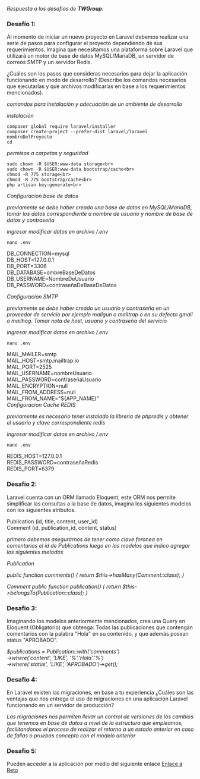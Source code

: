 
<i>Respuesta a los desafios de <strong>TWGroup</strong>:</i><br>

### Desafío 1:

Al momento de iniciar un nuevo proyecto en Laravel debemos realizar una serie de pasos para configurar el proyecto dependiendo de sus requerimientos. Imagina que necesitamos una plataforma sobre Laravel que utilizará un motor de base de datos MySQL/MariaDB, un servidor de correos SMTP y un servidor Redis.

¿Cuáles son los pasos que consideras necesarios para dejar la aplicación funcionando en modo de desarrollo? (Describe los comandos necesarios que ejecutarías y que archivos modificarías en base a los requerimientos mencionados).

<i>comandos para instalación y adecuación de un ambiente de desarrollo

instalación</i>

```
composer global require laravel/installer
composer create-project --prefer-dist laravel/laravel nombreDelProyecto
cd 

```

<i>permisos a carpetas y seguridad</i>

```
sudo chown -R $USER:www-data storage<br>
sudo chown -R $USER:www-data bootstrap/cache<br>
chmod -R 775 storage<br>
chmod -R 775 bootstrap/cache<br>
php artisan key:generate<br>

```
<i>
Configuracion base de datos

previamente se debe haber creado una base de datos en MySQL/MariaDB, tomar los datos correspondiente a nombre de usuario  y nombre de base de datos y contraseña

ingresar modificar datos en archivo /.env
</i>

```
nano .env

```

DB_CONNECTION=mysql<br>
DB_HOST=127.0.0.1<br>
DB_PORT=3306<br>
DB_DATABASE=ombreBaseDeDatos<br>
DB_USERNAME=NombreDeUsuario
DB_PASSWORD=contraseñaDeBaseDeDatos

<i>
Configuracion SMTP

previamente se debe haber creado un usuario y contraseña en un proveedor de servicio por ejemplo mailgun o mailtrap o en su defecto gmail o mailhog. Tomar nota de host, usuario y contraseña del servicio

ingresar modificar datos en archivo /.env
</i>

```
nano .env

```

MAIL_MAILER=smtp<br>
MAIL_HOST=smtp.mailtrap.io<br>
MAIL_PORT=2525<br>
MAIL_USERNAME=nombreUsuario<br>
MAIL_PASSWORD=contraseñaUsuario<br>
MAIL_ENCRYPTION=null<br>
MAIL_FROM_ADDRESS=null<br>
MAIL_FROM_NAME="${APP_NAME}"<br>
<i>
Configuracion Cache REDIS

previamente es necesario tener instalado la libreria de phpredis y obtener el usuario y clave correspondiente redis

ingresar modificar datos en archivo /.env
</i>
```
nano .env

```

REDIS_HOST=127.0.0.1<br>
REDIS_PASSWORD=contraseñaRedis<br>
REDIS_PORT=6379<br>

### Desafío 2:

Laravel cuenta con un ORM llamado Eloquent, este ORM nos permite simplificar las consultas a la base de datos, imagina los siguientes modelos con los siguientes atributos.

Publication (id, title, content, user_id)<br>
Comment (id, publication_id, content, status)

<i>
primero debemos asegurarnos de tener como clave foranea en comentarios el id de Publications luego en los modelos que indico agregar los siguientes metodos


Publication 

public function comments()
    {
        return $this->hasMany(Comment::class);
    }


Comment 
    public function publication()
    {
        return $this->belongsTo(Publication::class);
    }</i>

### Desafio 3:

Imaginando los modelos anteriormente mencionados, crea una Query en Eloquent (Obligatorio) que obtenga: Todas las publicaciones que contengan comentarios con la palabra "Hola" en su contenido, y que además posean status "APROBADO".


<i>
$publications = Publication::with('comments')<br>
                                ->where('content', 'LIKE', '%'.'Hola'.'%')<br>
                                ->where('status', 'LIKE', 'APROBADO')->get();
</i>

### Desafio 4:

En Laravel existen las migraciones, en base a tu experiencia ¿Cuáles son las ventajas que nos entrega el uso de migraciones en una aplicación Laravel funcionando en un servidor de producción?

<i>Las migraciones nos permiten llevar un control de versiones de los cambios que tenemos en base de datos a nivel de la estructura que empleamos, facilitandonos el proceso de realizar el retorno a un estado anterior en caso de fallas o pruebas concepto con el modelo anterior </i>

### Desafio 5:


Pueden acceder a la aplicación por medio del siguiente enlace <a href="https://twgroup.larepaweb.com.ve" target="_blank">Enlace a Reto</a>
